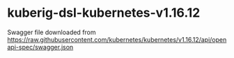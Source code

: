 # kuberig-dsl-kubernetes-v1.16.12

Swagger file downloaded from https://raw.githubusercontent.com/kubernetes/kubernetes/v1.16.12/api/openapi-spec/swagger.json
